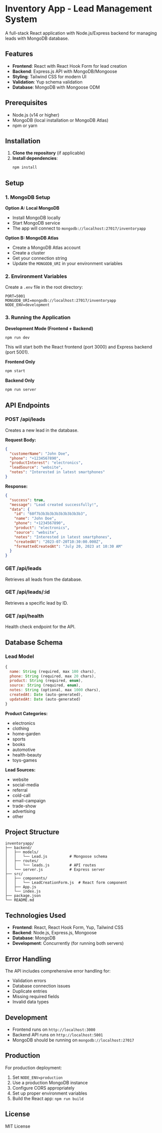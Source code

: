 # Inventory App - Lead Management System

A full-stack React application with Node.js/Express backend for managing leads with MongoDB database.

## Features

- **Frontend**: React with React Hook Form for lead creation
- **Backend**: Express.js API with MongoDB/Mongoose
- **Styling**: Tailwind CSS for modern UI
- **Validation**: Yup schema validation
- **Database**: MongoDB with Mongoose ODM

## Prerequisites

- Node.js (v14 or higher)
- MongoDB (local installation or MongoDB Atlas)
- npm or yarn

## Installation

1. **Clone the repository** (if applicable)
2. **Install dependencies**:
   ```bash
   npm install
   ```

## Setup

### 1. MongoDB Setup

**Option A: Local MongoDB**
- Install MongoDB locally
- Start MongoDB service
- The app will connect to `mongodb://localhost:27017/inventoryapp`

**Option B: MongoDB Atlas**
- Create a MongoDB Atlas account
- Create a cluster
- Get your connection string
- Update the `MONGODB_URI` in your environment variables

### 2. Environment Variables

Create a `.env` file in the root directory:
```env
PORT=5001
MONGODB_URI=mongodb://localhost:27017/inventoryapp
NODE_ENV=development
```

### 3. Running the Application

**Development Mode (Frontend + Backend)**
```bash
npm run dev
```
This will start both the React frontend (port 3000) and Express backend (port 5001).

**Frontend Only**
```bash
npm start
```

**Backend Only**
```bash
npm run server
```

## API Endpoints

### POST /api/leads
Creates a new lead in the database.

**Request Body:**
```json
{
  "customerName": "John Doe",
  "phone": "+1234567890",
  "productInterest": "electronics",
  "leadSource": "website",
  "notes": "Interested in latest smartphones"
}
```

**Response:**
```json
{
  "success": true,
  "message": "Lead created successfully!",
  "data": {
    "id": "60f7b3b3b3b3b3b3b3b3b3b3",
    "name": "John Doe",
    "phone": "+1234567890",
    "product": "electronics",
    "source": "website",
    "notes": "Interested in latest smartphones",
    "createdAt": "2023-07-20T10:30:00.000Z",
    "formattedCreatedAt": "July 20, 2023 at 10:30 AM"
  }
}
```

### GET /api/leads
Retrieves all leads from the database.

### GET /api/leads/:id
Retrieves a specific lead by ID.

### GET /api/health
Health check endpoint for the API.

## Database Schema

### Lead Model
```javascript
{
  name: String (required, max 100 chars),
  phone: String (required, max 20 chars),
  product: String (required, enum),
  source: String (required, enum),
  notes: String (optional, max 1000 chars),
  createdAt: Date (auto-generated),
  updatedAt: Date (auto-generated)
}
```

**Product Categories:**
- electronics
- clothing
- home-garden
- sports
- books
- automotive
- health-beauty
- toys-games

**Lead Sources:**
- website
- social-media
- referral
- cold-call
- email-campaign
- trade-show
- advertising
- other

## Project Structure

```
inventoryapp/
├── backend/
│   ├── models/
│   │   └── Lead.js          # Mongoose schema
│   ├── routes/
│   │   └── leads.js         # API routes
│   └── server.js            # Express server
├── src/
│   ├── components/
│   │   └── LeadCreationForm.js  # React form component
│   ├── App.js
│   └── index.js
├── package.json
└── README.md
```

## Technologies Used

- **Frontend**: React, React Hook Form, Yup, Tailwind CSS
- **Backend**: Node.js, Express.js, Mongoose
- **Database**: MongoDB
- **Development**: Concurrently (for running both servers)

## Error Handling

The API includes comprehensive error handling for:
- Validation errors
- Database connection issues
- Duplicate entries
- Missing required fields
- Invalid data types

## Development

- Frontend runs on `http://localhost:3000`
- Backend API runs on `http://localhost:5001`
- MongoDB should be running on `mongodb://localhost:27017`

## Production

For production deployment:
1. Set `NODE_ENV=production`
2. Use a production MongoDB instance
3. Configure CORS appropriately
4. Set up proper environment variables
5. Build the React app: `npm run build`

## License

MIT License
